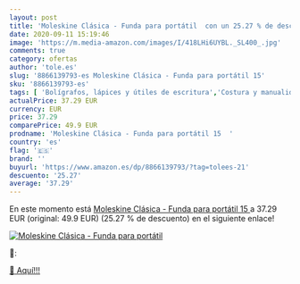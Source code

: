 ```yaml
---
layout: post
title: 'Moleskine Clásica - Funda para portátil  con un 25.27 % de descuento'
date: 2020-09-11 15:19:46
image: 'https://m.media-amazon.com/images/I/418LHi6UYBL._SL400_.jpg'
comments: true
category: ofertas
author: 'tole.es'
slug: '8866139793-es Moleskine Clásica - Funda para portátil 15'
sku: '8866139793-es'
tags: [ 'Bolígrafos, lápices y útiles de escritura','Costura y manualidades','Dibujo','Hogar y cocina','Lápices','Marcadores','Materiales de dibujo','Oficina y papelería','Portaminas','Rotuladores y subrayadores','Subrayadores','moleskine', ]
actualPrice: 37.29 EUR
currency: EUR
price: 37.29
comparePrice: 49.9 EUR
prodname: 'Moleskine Clásica - Funda para portátil 15  '
country: 'es'
flag: '🇪🇸'
brand: ''
buyurl: 'https://www.amazon.es/dp/8866139793/?tag=tolees-21'
descuento: '25.27'
average: '37.29'
---
```


En este momento está [Moleskine Clásica - Funda para portátil 15  ](https://www.amazon.es/dp/8866139793/?tag=tolees-21) a 37.29 EUR (original: 49.9 EUR) (25.27 %  de descuento) en el siguiente enlace!

[![Moleskine Clásica - Funda para portátil ](https://m.media-amazon.com/images/I/418LHi6UYBL._SL400_.jpg)](https://www.amazon.es/dp/8866139793/?tag=tolees-21)

🔎:


[🛒 Aquí!!!](https://www.amazon.es/dp/8866139793/?tag=tolees-21)
